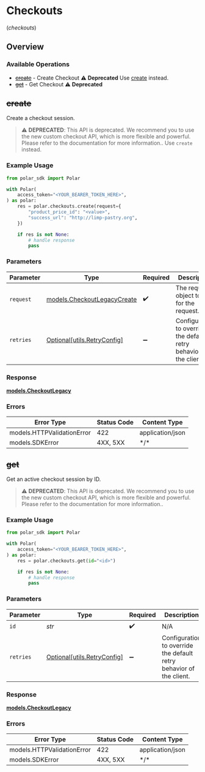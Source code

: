 # Checkouts
(*checkouts*)

## Overview

### Available Operations

* [~~create~~](#create) - Create Checkout :warning: **Deprecated** Use [create](docs/sdks/custom/README.md#create) instead.
* [~~get~~](#get) - Get Checkout :warning: **Deprecated**

## ~~create~~

Create a checkout session.

> :warning: **DEPRECATED**: This API is deprecated. We recommend you to use the new custom checkout API, which is more flexible and powerful. Please refer to the documentation for more information.. Use `create` instead.

### Example Usage

```python
from polar_sdk import Polar

with Polar(
    access_token="<YOUR_BEARER_TOKEN_HERE>",
) as polar:
    res = polar.checkouts.create(request={
        "product_price_id": "<value>",
        "success_url": "http://limp-pastry.org",
    })

    if res is not None:
        # handle response
        pass

```

### Parameters

| Parameter                                                           | Type                                                                | Required                                                            | Description                                                         |
| ------------------------------------------------------------------- | ------------------------------------------------------------------- | ------------------------------------------------------------------- | ------------------------------------------------------------------- |
| `request`                                                           | [models.CheckoutLegacyCreate](../../models/checkoutlegacycreate.md) | :heavy_check_mark:                                                  | The request object to use for the request.                          |
| `retries`                                                           | [Optional[utils.RetryConfig]](../../models/utils/retryconfig.md)    | :heavy_minus_sign:                                                  | Configuration to override the default retry behavior of the client. |

### Response

**[models.CheckoutLegacy](../../models/checkoutlegacy.md)**

### Errors

| Error Type                 | Status Code                | Content Type               |
| -------------------------- | -------------------------- | -------------------------- |
| models.HTTPValidationError | 422                        | application/json           |
| models.SDKError            | 4XX, 5XX                   | \*/\*                      |

## ~~get~~

Get an active checkout session by ID.

> :warning: **DEPRECATED**: This API is deprecated. We recommend you to use the new custom checkout API, which is more flexible and powerful. Please refer to the documentation for more information..

### Example Usage

```python
from polar_sdk import Polar

with Polar(
    access_token="<YOUR_BEARER_TOKEN_HERE>",
) as polar:
    res = polar.checkouts.get(id="<id>")

    if res is not None:
        # handle response
        pass

```

### Parameters

| Parameter                                                           | Type                                                                | Required                                                            | Description                                                         |
| ------------------------------------------------------------------- | ------------------------------------------------------------------- | ------------------------------------------------------------------- | ------------------------------------------------------------------- |
| `id`                                                                | *str*                                                               | :heavy_check_mark:                                                  | N/A                                                                 |
| `retries`                                                           | [Optional[utils.RetryConfig]](../../models/utils/retryconfig.md)    | :heavy_minus_sign:                                                  | Configuration to override the default retry behavior of the client. |

### Response

**[models.CheckoutLegacy](../../models/checkoutlegacy.md)**

### Errors

| Error Type                 | Status Code                | Content Type               |
| -------------------------- | -------------------------- | -------------------------- |
| models.HTTPValidationError | 422                        | application/json           |
| models.SDKError            | 4XX, 5XX                   | \*/\*                      |